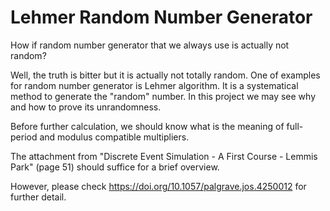 # Lehmer Random Number Generator

How if random number generator that we always use is actually not random?

Well, the truth is bitter but it is actually not totally random. One of examples for random number generator is Lehmer algorithm. It is a systematical method to generate the "random" number. In this project we may see why and how to prove its unrandomness.

Before further calculation, we should know what is the meaning of full-period and modulus compatible multipliers.

The attachment from "Discrete Event Simulation - A First Course - Lemmis Park" (page 51) should suffice for a brief overview.

However, please check https://doi.org/10.1057/palgrave.jos.4250012 for further detail.
